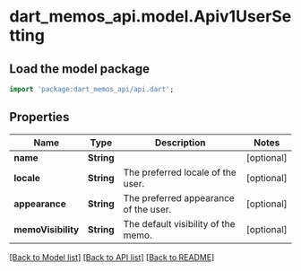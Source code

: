 # dart_memos_api.model.Apiv1UserSetting

## Load the model package
```dart
import 'package:dart_memos_api/api.dart';
```

## Properties
Name | Type | Description | Notes
------------ | ------------- | ------------- | -------------
**name** | **String** |  | [optional] 
**locale** | **String** | The preferred locale of the user. | [optional] 
**appearance** | **String** | The preferred appearance of the user. | [optional] 
**memoVisibility** | **String** | The default visibility of the memo. | [optional] 

[[Back to Model list]](../README.md#documentation-for-models) [[Back to API list]](../README.md#documentation-for-api-endpoints) [[Back to README]](../README.md)


